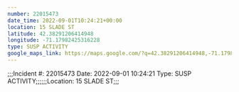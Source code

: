 ```yaml
---
number: 22015473
date_time: 2022-09-01T10:24:21+00:00
location: 15 SLADE ST
latitude: 42.38291206414948
longitude: -71.17982425316228
type: SUSP ACTIVITY
google_maps_link: https://maps.google.com/?q=42.38291206414948,-71.17982425316228
---
```


;;;Incident #: 22015473   Date: 2022-09-01 10:24:21    Type: SUSP ACTIVITY;;;;;;Location: 15 SLADE ST;;;
